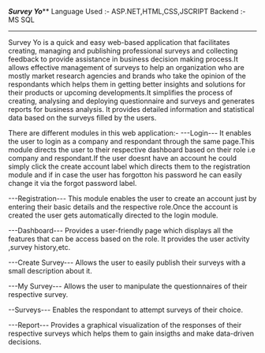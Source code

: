*****************************************************************Survey Yo*******************************************************************
Language Used :- ASP.NET,HTML,CSS,JSCRIPT
Backend :- MS SQL
**********************************************************************************************************************************************
Survey Yo is a quick and easy web-based application that facilitates creating, managing and publishing professional surveys and
collecting feedback to provide assistance in business decision making process.It allows effective management of surveys to help 
an organization who are mostly market research agencies and brands who  take the opinion of the respondants  which helps them 
in getting better insights and solutions for their products or upcoming developments.It simplifies the process of creating, analysing 
and deploying questionnaire and surveys and generates reports for business analysis. It provides detailed information and statistical 
data based on the surveys filled by the users.

There are different modules in this web application:-
---Login---
It enables the user to login as a company and respondant through the same page.This module directs the user to their respective 
dashboard based on their role i.e company and respondant.If the user doesnt have an account he could simply click the create account
label which directs them to the registration module and if in case the user has forgotton his password he can easily change it via the 
forgot password label.

---Registration---
This module enables the user to create an account just by entering their basic details and the respective role.Once the account 
is created the user gets automatically directed to the login module.

---Dashboard---
Provides a user-friendly page which displays all the features that can be access based on the role.
It provides the user activity ,survey history,etc.

---Create Survey---
Allows the user to easily publish their surveys with a small description about it.

---My Survey---
Allows the user to manipulate the questionnaires of their respective survey.

--Surveys---
Enables the respondant to attempt surveys of their choice.

---Report---
Provides a graphical visualization of the responses of their respective surveys which helps them to gain insigths and make data-driven 
decisions.

